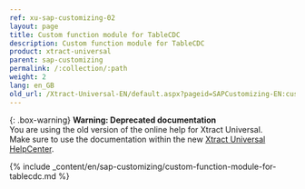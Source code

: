 ```yaml
---
ref: xu-sap-customizing-02
layout: page
title: Custom function module for TableCDC
description: Custom function module for TableCDC
product: xtract-universal
parent: sap-customizing
permalink: /:collection/:path
weight: 2
lang: en_GB
old_url: /Xtract-Universal-EN/default.aspx?pageid=SAPCustomizing-EN:custom-function-module-for-table-compression
---
```


{: .box-warning}
**Warning: Deprecated documentation** <br>
You are using the old version of the online help for Xtract Universal.<br>
Make sure to use the documentation within the new [Xtract Universal HelpCenter](https://helpcenter.theobald-software.com/xtract-universal/documentation/introduction/).


{% include _content/en/sap-customizing/custom-function-module-for-tablecdc.md  %}